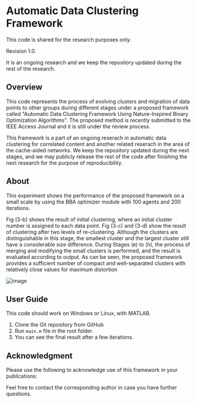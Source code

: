 # Automatic Data Clustering Framework 
This code is shared for the research purposes only. 

Revision 1.0. 

It is an ongoing research and we keep the repository updated during the rest of the research.

## Overview

This code represents the process of evolving clusters and migration of data points to other groups during different stages under a proposed framework called "Automatic Data Clustering Framework Using Nature-Inspired Binary Optimization Algorithms". The proposed method is recently submitted to the IEEE Access Journal and it is still under the review process.

This framework is a part of an ongoing reserach in automatic data clustering for correlated content and another related reserach in the area of the cache-aided networks.
We keep the repository updated during the next stages, and we may publicly release the rest of the code after finishing the next research for the purpose of reproducibility. 

## About 
This experiment shows the performance of the proposed framework on a small scale by using the BBA optimizer module with 100 agents and 200 iterations. 

Fig (3-b) shows the result of initial clustering, where an initial cluster number is assigned to each data point. Fig (3-c) and (3-d) show the result of clustering after two levels of re-clustering. Although the clusters are distinguishable in this stage, the smallest cluster and the largest cluster still have a considerable size difference. During Stages (e) to (h), the process of merging and modifying the small clusters is performed, and the result is evaluated according to output. As can be seen, the proposed framework provides a sufficient number of compact and well-separated clusters with relatively close values for maximum distortion

![image](https://user-images.githubusercontent.com/12595842/112735401-12ae3980-8f22-11eb-8bcc-0c339b6c70fb.png)

## User Guide

This code should work on Windows or Linux, with MATLAB.
1. Clone the Git repository from GitHub
2. Run `main.m` file in the root folder.
3. You can see the final result after a few iterations. 

## Acknowledgment
Please use the following to acknowledge use of this framework in your publications:

Feel free to contact the corresponding author in case you have further questions.
